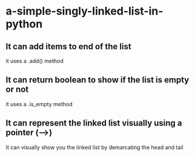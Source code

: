 # a-simple-singly-linked-list-in-python
## It can add items to end of the list
it uses a .add() method 
## It can return boolean to show if the list is empty  or not
 it uses a .is_empty method
## It can represent the linked list visually using a pointer (-->)
It can visually show you the linked list by demarcating the head and tail 
